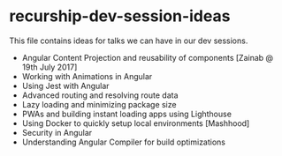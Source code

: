 # recurship-dev-session-ideas

This file contains ideas for talks we can have in our dev sessions.

- Angular Content Projection and reusability of components [Zainab @ 19th July 2017]
- Working with Animations in Angular
- Using Jest with Angular
- Advanced routing and resolving route data
- Lazy loading and minimizing package size
- PWAs and building instant loading apps using Lighthouse
- Using Docker to quickly setup local environments [Mashhood]
- Security in Angular
- Understanding Angular Compiler for build optimizations
